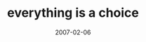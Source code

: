 ---
layout: base.njk
title : 'everything is a choice' 
view_title : 'everything is a choice' 
year : '2007' 
date : '2007-02-06' 
img_file : '/drawing/everythingisachoice.png' 
html_file : 'everythingisachoice' 
next_html : 'itsjustme.html' 
year_order : '27' 
permalink : "title/{{html_file}}.html"
---